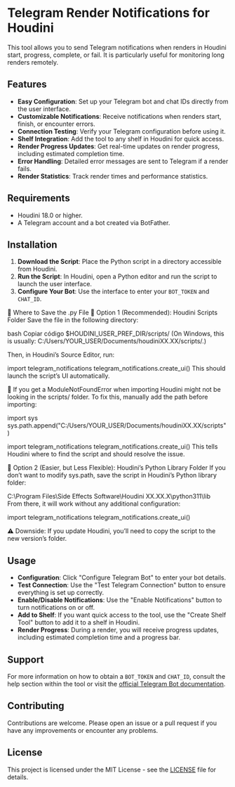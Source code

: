# Telegram Render Notifications for Houdini

This tool allows you to send Telegram notifications when renders in Houdini start, progress, complete, or fail. It is particularly useful for monitoring long renders remotely.

## Features

- **Easy Configuration**: Set up your Telegram bot and chat IDs directly from the user interface.
- **Customizable Notifications**: Receive notifications when renders start, finish, or encounter errors.
- **Connection Testing**: Verify your Telegram configuration before using it.
- **Shelf Integration**: Add the tool to any shelf in Houdini for quick access.
- **Render Progress Updates**: Get real-time updates on render progress, including estimated completion time.
- **Error Handling**: Detailed error messages are sent to Telegram if a render fails.
- **Render Statistics**: Track render times and performance statistics.

## Requirements

- Houdini 18.0 or higher.
- A Telegram account and a bot created via BotFather.

## Installation

1. **Download the Script**: Place the Python script in a directory accessible from Houdini.
2. **Run the Script**: In Houdini, open a Python editor and run the script to launch the user interface.
3. **Configure Your Bot**: Use the interface to enter your `BOT_TOKEN` and `CHAT_ID`.

📌 Where to Save the .py File
🔹 Option 1 (Recommended): Houdini Scripts Folder
Save the file in the following directory:

bash
Copiar código
$HOUDINI_USER_PREF_DIR/scripts/
(On Windows, this is usually: C:/Users/YOUR_USER/Documents/houdiniXX.XX/scripts/.)

Then, in Houdini’s Source Editor, run:

import telegram_notifications
telegram_notifications.create_ui()
This should launch the script’s UI automatically.

🔹 If you get a ModuleNotFoundError when importing
Houdini might not be looking in the scripts/ folder. To fix this, manually add the path before importing:

import sys
sys.path.append("C:/Users/YOUR_USER/Documents/houdiniXX.XX/scripts")

import telegram_notifications
telegram_notifications.create_ui()
This tells Houdini where to find the script and should resolve the issue.

🔹 Option 2 (Easier, but Less Flexible): Houdini’s Python Library Folder
If you don’t want to modify sys.path, save the script in Houdini’s Python library folder:

C:\Program Files\Side Effects Software\Houdini XX.XX.X\python311\lib\
From there, it will work without any additional configuration:

import telegram_notifications
telegram_notifications.create_ui()

⚠ Downside: If you update Houdini, you’ll need to copy the script to the new version’s folder.



## Usage

- **Configuration**: Click "Configure Telegram Bot" to enter your bot details.
- **Test Connection**: Use the "Test Telegram Connection" button to ensure everything is set up correctly.
- **Enable/Disable Notifications**: Use the "Enable Notifications" button to turn notifications on or off.
- **Add to Shelf**: If you want quick access to the tool, use the "Create Shelf Tool" button to add it to a shelf in Houdini.
- **Render Progress**: During a render, you will receive progress updates, including estimated completion time and a progress bar.

## Support

For more information on how to obtain a `BOT_TOKEN` and `CHAT_ID`, consult the help section within the tool or visit the [official Telegram Bot documentation](https://core.telegram.org/bots#creating-a-new-bot).

## Contributing

Contributions are welcome. Please open an issue or a pull request if you have any improvements or encounter any problems.

## License

This project is licensed under the MIT License - see the [LICENSE](LICENSE) file for details.
